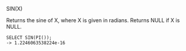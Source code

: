 SIN(X)

Returns the sine of X, where X is given in radians. Returns NULL if X is NULL.

```
SELECT SIN(PI());
-> 1.2246063538224e-16
```
